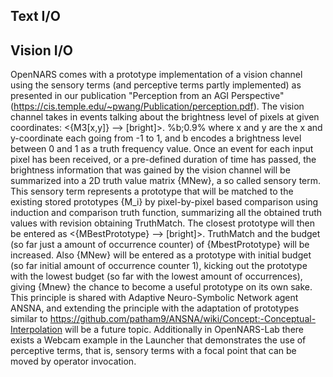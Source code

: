 ## Text I/O

## Vision I/O
OpenNARS comes with a prototype implementation of a vision channel using the sensory terms (and perceptive terms partly implemented) as presented in our publication "Perception from an AGI Perspective" (https://cis.temple.edu/~pwang/Publication/perception.pdf).
The vision channel takes in events talking about the brightness level of pixels at given coordinates:
<{M3[x,y]}  --> [bright]>. %b;0.9%
where x and y are the x and y-coordinate each going from -1 to 1, and b encodes a brightness level between 0 and 1 as a truth frequency value.
Once an event for each input pixel has been received, or a pre-defined duration of time has passed, the brightness information that was gained by the vision channel will be summarized into a 2D truth value matrix {MNew}, a so called sensory term. This sensory term represents a prototype that will be matched to the existing stored prototypes {M_i} by pixel-by-pixel based comparison using induction and comparison truth function, summarizing all the obtained truth values with revision obtaining TruthMatch. The closest prototype will then be entered as
<{MBestPrototype} --> [bright]>. TruthMatch 
and the budget (so far just a amount of occurrence counter) of {MbestPrototype} will be increased.
Also {MNew} will be entered as a prototype with initial budget (so far initial amount of occurrence counter 1), kicking out the prototype with the lowest budget (so far with the lowest amount of occurrences), giving {Mnew} the chance to become a useful prototype on its own sake. This principle is shared with Adaptive Neuro-Symbolic Network agent ANSNA, and extending the principle with the adaptation of prototypes similar to https://github.com/patham9/ANSNA/wiki/Concept:-Conceptual-Interpolation will be a future topic.
Additionally in OpenNARS-Lab there exists a Webcam example in the Launcher that demonstrates the use of perceptive terms, that is, sensory terms with a focal point that can be moved by operator invocation.

